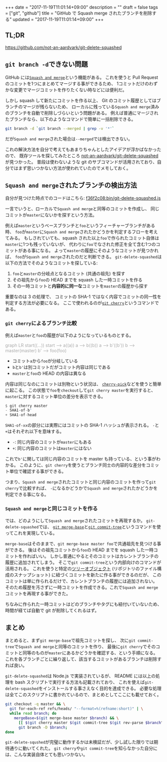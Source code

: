 +++
date = "2017-11-19T11:01:14+09:00"
description = ""
draft = false
tags = ["git", "github"]
title = "GitHub で Squash merge されたブランチを削除する"
updated = "2017-11-19T11:01:14+09:00"
+++

## TL;DR

<https://github.com/not-an-aardvark/git-delete-squashed>

## `git branch -d`できない問題

GitHub には[`Squash and merge`][squash-and-merge]という機能がある。
これを使うと Pull Request のコミットを1つにまとめてマージする事ができるため、
1コミットだけのわずかな変更でマージコミットを作りたくない時などには便利だ。

しかし squash して新たにコミットを作る以上、
Git のコミット履歴としてはブランチのマージが残らないため、
ローカルに残っている`Squash and merge`済みのブランチを自動で削除しづらいという問題がある。
例えば普通にマージされたブランチなら、以下のようなコマンドで簡単に一括削除できる。

[squash-and-merge]: https://help.github.com/articles/about-pull-request-merges/#squash-and-merge-your-pull-request-commits

```sh
git branch -d `git branch --merged | grep -v '*'`
```

だが`Squash and merge`された場合は`--merged`では検出できない。

これの解決方法を自分で考えてもあまりちゃんとしたアイデアが浮かばなかったので、
既存ツールを探してみたところ [not-an-aardvark/git-delete-squashed][git-delete-squashed] が見つかった。
普段は使わないような git のサブコマンドが活用されており、自分ではまず思いつかない方法が使われていたのでメモしておく。

[git-delete-squashed]: https://github.com/not-an-aardvark/git-delete-squashed

## `Squash and merge`されたブランチの検出方法

自分が見つけた時点でのコードはこちら: [f36f2c08:bin/git-delete-squashed.js][git-delete-squashed-bin]

[git-delete-squashed-bin]: https://github.com/not-an-aardvark/git-delete-squashed/blob/f36f2c0843c2adf01b3d2d80a03884e181f9f8ba/bin/git-delete-squashed.js

一言でいうと、ローカルで`Squash and merge`と同等のコミットを作成し、
同じコミットが`master`にないかを探すという方法。

例えば`master`というベースブランチと`foo`というフィーチャーブランチがある時、
`foo`が`master`に`Squash and merge`されたかどうかを判定するフローを考えてみる。
もしされていても、squash された以上`foo`で作られたコミット自体は`master`に1つも残っていないが、
代わりに`foo`でなされた修正を全て含む1つのコミットがある事になる。
よって`master`の履歴にそのようなコミットが見つかれば、
`foo`が`Squash and merge`されたのだと判断できる。
`git-delete-squashed`は以下の方法でそのようなコミットを探している:

1. `foo`と`master`の分岐点となるコミット (共通の祖先) を探す
1. その祖先から`foo`の HEAD までを squash した一時コミットを作る
1. その一時コミットと**内容的に同一な**コミットを`master`の履歴から探す

重要なのは 3 の処理で、
コミットの SHA-1 ではなく内容でコミットの同一性を判定する方法が必要になる。
ここで使われるのが[`git cherry`][git-cherry]というコマンドである。

### `git cherry`によるブランチ比較

例えば`master`と`foo`の履歴が以下のようになっているものとする。

<div class="mermaid" style="color: #aaa;">
graph LR
  start((...))
  start --> a((a))
  a --> b((b))
  a --> b'((b'))
  b --> master(master)
  b' --> foo(foo)
</div>

- コミット`a`から`foo`が分岐している
- `b`と`b'`は別コミットだがコミット内容は同じである
- `master`と`foo`の HEAD の内容は異なる

内容は同じなのにコミットは別物という状況は、
[`cherry-pick`][git-cherry-pick]などを使うと簡単に起こる。
この状態で`foo`を`checkout`して`git cherry master`を実行すると、
`master`に対するコミット単位の差分を表示できる。

```rust
$ git cherry master
- SHA1-of-b'
+ SHA1-of-head
```

`SHA1-of-xx`の部分には実際にはコミットの SHA-1 ハッシュが表示される。
`-`と`+`はそれぞれ以下を意味する。

- `-`: 同じ内容のコミットが`master`にもある
- `+`: 同じ内容のコミットは`master`にはない

これで`b'`に関しては同じ内容のコミットを master も持っている、という事がわかる。
このように、`git cherry`を使うとブランチ同士の内容的な差分をコミット単位で確認する事ができる。

つまり、`Squash and merge`されたコミットと同じ内容のコミットを作って`git cherry`で比較すれば、
`-`になるかどうかで`Squash and merge`されたかどうかを判定できる事になる。

### `Squash and merge`と同じコミットを作る

では、どのようにして`Squash and merge`されたコミットを再現するか。
`git-delete-squashed`では、
[`git merge-base`][git-merge-base]と[`git commit-tree`][git-commit-tree]というコマンドを使ってこれを実現している。

`merge-base`はそのままで、`git merge-base master foo`で共通祖先を見つける事ができる。
後はその祖先コミットから`foo`の HEAD までを squash した一時コミットを作ればいい。
しかし普通にやるとそのコミットはカレントブランチの履歴に追加されてしまう。
そこで`git commit-tree`という内部向けのコマンドが活用される。
これを使うと特定の[ツリーオブジェクト][git-objects] (リポジトリのファイル構成のスナップショット) に紐づくコミットを新たに作る事ができるのだが、
このコミットは単に作られるだけで、カレントブランチの履歴には追加されない。
そのため履歴を汚さずに一時コミットを作成できる。これで`Squash and merge`コミットを再現する事ができた。

ちなみに作られた一時コミットはどのブランチやタグにも紐付いていないため、時間が経てば自動で git が削除してくれるはず。

[git-merge-base]: https://git-scm.com/docs/git-merge-base
[git-commit-tree]: https://git-scm.com/docs/git-commit-tree
[git-cherry]: https://git-scm.com/docs/git-cherry
[git-cherry-pick]: https://git-scm.com/docs/git-cherry-pick
[git-objects]: https://git-scm.com/book/en/v2/Git-Internals-Git-Objects

## まとめ

まとめると、まず`git merge-base`で祖先コミットを探し、
次に`git commit-tree`で`Squash and merge`と同等のコミットを作り、
最後に`git cherry`でそのコミットと同等のものが`master`にあるかどうかを確認する、という手順になる。
これを各ブランチごとに繰り返して、該当するコミットがあるブランチは削除すれば良い。

`git-delete-squashed`は Node.js で実装されているが、
README には以上の処理を bash スクリプトで実行する方法も記載されており、
これを使えば`git-delete-squashed`をインストールする事さえなく目的を達成できる。
必要な処理は全てこのスクリプトに書かれているので、まとめとしてここにも載せておく。

```bash
git checkout -q master && \
  git for-each-ref refs/heads/ "--format=%(refname:short)" | \
  while read branch; do
    mergeBase=$(git merge-base master $branch) && \
      [[ $(git cherry master $(git commit-tree $(git rev-parse $branch^{tree}) -p $mergeBase -m _)) == "-"* ]] && \
      git branch -D $branch;
done
```

`git-delete-squshed`が完璧に動作するかは未検証だが、少し試した限りでは期待通りに動いてくれた。
`git cherry`や`git commit-tree`を知らなかった自分には、こんな実装自体とても思いつかない。
